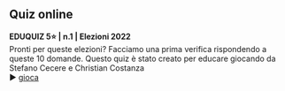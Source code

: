 


## Quiz online
**EDUQUIZ 5⭐️ | n.1 | Elezioni 2022**  
Pronti per queste elezioni? Facciamo una prima verifica rispondendo a queste 10 domande.
Questo quiz è stato creato per educare giocando da Stefano Cecere e Christian Costanza   
▶️ [gioca](https://docs.google.com/forms/d/e/1FAIpQLSetlC11ctJzjZBJEymMnGuzlkWJ3NvUNJ8zBI8-uyu67VYPuw/viewform)
